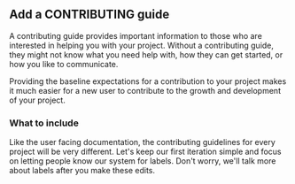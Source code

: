 ## Add a CONTRIBUTING guide

A contributing guide provides important information to those who are interested in helping you with your project. Without a contributing guide, they might not know what you need help with, how they can get started, or how you like to communicate.

Providing the baseline expectations for a contribution to your project makes it much easier for a new user to contribute to the growth and development of your project.

### What to include

Like the user facing documentation, the contributing guidelines for every project will be very different. Let's keep our first iteration simple and focus on letting people know our system for labels. Don't worry, we'll talk more about labels after you make these edits.
